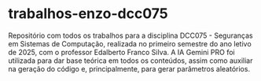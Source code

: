 # trabalhos-enzo-dcc075
Repositório com todos os trabalhos para a disciplina DCC075 - Seguranças em Sistemas de Computação, realizada no primeiro semestre do ano letivo de 2025, com o professor Edalberto Franco Silva. A IA Gemini PRO foi utilizada para dar base teórica em todos os conteúdos, assim como auxiliar na geração do código e, principalmente, para gerar parâmetros aleatórios.
